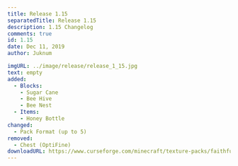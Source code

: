 ```yaml
---
title: Release 1.15
separatedTitle: Release 1.15
description: 1.15 Changelog
comments: true
id: 1.15
date: Dec 11, 2019
author: Juknum

imgURL: ../image/release/release_1_15.jpg
text: empty
added:
  - Blocks:
    - Sugar Cane
    - Bee Hive
    - Bee Nest
  - Items:
    - Honey Bottle
changed:
  - Pack Format (up to 5)
removed:
  - Chest (OptiFine)
downloadURL: https://www.curseforge.com/minecraft/texture-packs/faithful-3d/files/2842038
---
```

